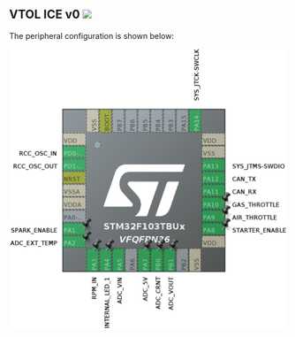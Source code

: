 ## VTOL ICE v0 ![](https://github.com/Innopolis-UAV-Team/vtol-ice-software/actions/workflows/hw_checks.yml/badge.svg)

The peripheral configuration is shown below:

<img src="Assets/stm32cubemx.png" alt="drawing">

